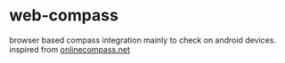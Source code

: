 # web-compass

browser based compass integration mainly to check on android devices.
inspired from [onlinecompass.net](onlinecompass.net)
